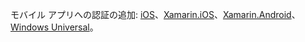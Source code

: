 モバイル アプリへの認証の追加: [iOS][ios-get-started-users]、[Xamarin.iOS][xamarin-ios-get-started-users]、[Xamarin.Android][xamarin-android-get-started-users]、[Windows Universal][windows-get-started-users]。


[windows-get-started-users]: ../article/app-service-mobile/app-service-mobile-dotnet-backend-windows-store-dotnet-get-started-users-preview.md
[xamarin-ios-get-started-users]: ../article/app-service-mobile/app-service-mobile-dotnet-backend-xamarin-ios-get-started-users-preview.md
[xamarin-android-get-started-users]: ../article/app-service-mobile/app-service-mobile-dotnet-backend-xamarin-android-get-started-users-preview.md
[ios-get-started-users]: ../article/app-service-mobile/app-service-mobile-dotnet-backend-ios-get-started-users-preview.md

<!---HONumber=August15_HO6-->